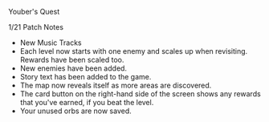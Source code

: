 Youber's Quest

1/21 Patch Notes

- New Music Tracks
- Each level now starts with one enemy and scales up when revisiting. Rewards have been scaled too.
- New enemies have been added.
- Story text has been added to the game.
- The map now reveals itself as more areas are discovered.
- The card button on the right-hand side of the screen shows any rewards that you've earned, if you beat the level.
- Your unused orbs are now saved.